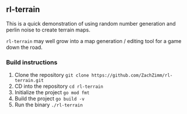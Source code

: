 ## rl-terrain
This is a quick demonstration of using random number generation and perlin noise to create terrain maps.

`rl-terrain` may well grow into a map generation / editing tool for a game down the road.

### Build instructions
1. Clone the repository
    `git clone https://github.com/ZachZimm/rl-terrain.git`
2. CD into the repository
    `cd rl-terrain`
3. Initialize the project
    `go mod fmt`
4. Build the project
    `go build -v`
5. Run the binary
    `./rl-terrain`
